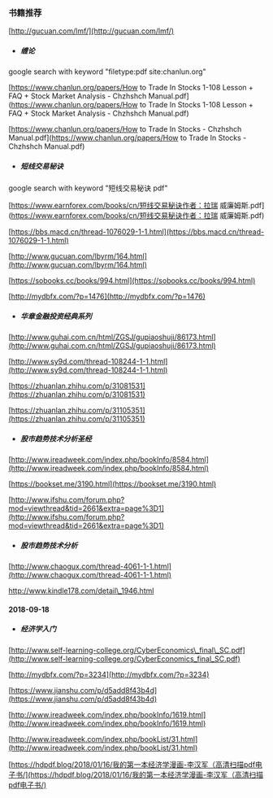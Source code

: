 ### 书籍推荐

[http://gucuan.com/lmf/](http://gucuan.com/lmf/)

* ##### 缠论

google search with keyword "filetype:pdf site:chanlun.org"

[https://www.chanlun.org/papers/How to Trade In Stocks 1-108 Lesson + FAQ + Stock Market Analysis - Chzhshch Manual.pdf](https://www.chanlun.org/papers/How to Trade In Stocks 1-108 Lesson + FAQ + Stock Market Analysis - Chzhshch Manual.pdf)

[https://www.chanlun.org/papers/How to Trade In Stocks - Chzhshch Manual.pdf](https://www.chanlun.org/papers/How to Trade In Stocks - Chzhshch Manual.pdf)

* ##### 短线交易秘诀

google search with keyword "短线交易秘诀 pdf"

[https://www.earnforex.com/books/cn/短线交易秘诀作者：拉瑞 威廉姆斯.pdf](https://www.earnforex.com/books/cn/短线交易秘诀作者：拉瑞 威廉姆斯.pdf)

[https://bbs.macd.cn/thread-1076029-1-1.html](https://bbs.macd.cn/thread-1076029-1-1.html)

[http://www.gucuan.com/lbyrm/164.html](http://www.gucuan.com/lbyrm/164.html)

[https://sobooks.cc/books/994.html](https://sobooks.cc/books/994.html)

[http://mydbfx.com/?p=1476](http://mydbfx.com/?p=1476)

* ##### 华章金融投资经典系列

[http://www.guhai.com.cn/html/ZGSJ/gupiaoshuji/86173.html](http://www.guhai.com.cn/html/ZGSJ/gupiaoshuji/86173.html)

[http://www.sy9d.com/thread-108244-1-1.html](http://www.sy9d.com/thread-108244-1-1.html)

[https://zhuanlan.zhihu.com/p/31081531](https://zhuanlan.zhihu.com/p/31081531)

[https://zhuanlan.zhihu.com/p/31105351](https://zhuanlan.zhihu.com/p/31105351)

* ##### 股市趋势技术分析圣经

[http://www.ireadweek.com/index.php/bookInfo/8584.html](http://www.ireadweek.com/index.php/bookInfo/8584.html)

[https://bookset.me/3190.html](https://bookset.me/3190.html)

[http://www.ifshu.com/forum.php?mod=viewthread&tid=2661&extra=page%3D1](http://www.ifshu.com/forum.php?mod=viewthread&tid=2661&extra=page%3D1)

* ##### 股市趋势技术分析

[http://www.chaogux.com/thread-4061-1-1.html](http://www.chaogux.com/thread-4061-1-1.html)

http://www.kindle178.com/detail\_1946.html

#### 2018-09-18

* ##### 经济学入门

[http://www.self-learning-college.org/CyberEconomics\_final\_SC.pdf](http://www.self-learning-college.org/CyberEconomics_final_SC.pdf)

[http://mydbfx.com/?p=3234](http://mydbfx.com/?p=3234)

[https://www.jianshu.com/p/d5add8f43b4d](https://www.jianshu.com/p/d5add8f43b4d)

[http://www.ireadweek.com/index.php/bookInfo/1619.html](http://www.ireadweek.com/index.php/bookInfo/1619.html)

[http://www.ireadweek.com/index.php/bookList/31.html](http://www.ireadweek.com/index.php/bookList/31.html)

[https://hdpdf.blog/2018/01/16/我的第一本经济学漫画-李汉军（高清扫描pdf电子书/](https://hdpdf.blog/2018/01/16/我的第一本经济学漫画-李汉军（高清扫描pdf电子书/)

